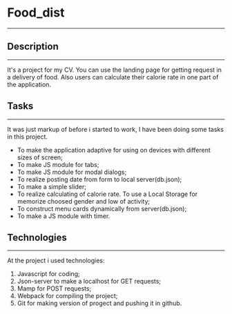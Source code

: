 # Food_dist
____

## Description
____
It's a project for my CV. You can use the landing page for getting request in a delivery of food. Also users can calculate their calorie rate in one part of the application.

## Tasks
____
It was just markup of before i started to work, I have been doing some tasks in this project. 

* To make the application adaptive for using on devices with different sizes of screen;
* To make JS module for tabs;
* To make JS module for modal dialogs;
* To realize posting date from form to local server(db.json);
* To make a simple slider;
* To realize calculating of calorie rate. To use a Local Storage for memorize choosed gender and low of activity;
* To construct menu cards dynamically from server(db.json);
* To make a JS module with timer.

## Technologies
____
At the project i used technologies:
1. Javascript for coding;
2. Json-server to make a localhost for GET requests;
3. Mamp for POST requests;
4. Webpack for compiling the project;
5. Git for making version of progect and pushing it in github.
